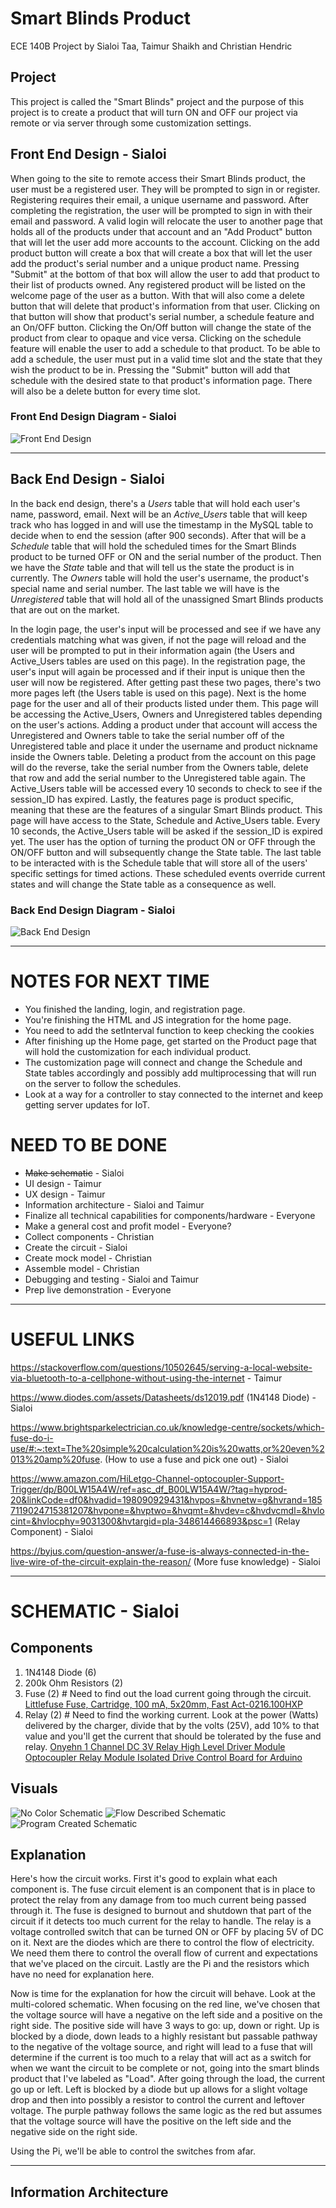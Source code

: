 # Smart Blinds Product
ECE 140B Project by Sialoi Taa, Taimur Shaikh and Christian Hendric

## Project
This project is called the "Smart Blinds" project and the purpose of this project is to create a product that will turn ON and OFF our project via remote or via server through some customization settings.

## Front End Design - Sialoi
When going to the site to remote access their Smart Blinds product, the user must be a registered user. They will be prompted to sign in or register. Registering requires their email, a unique username and password. After completing the registration, the user will be prompted to sign in with their email and password. A valid login will relocate the user to another page that holds all of the products under that account and an "Add Product" button that will let the user add more accounts to the account. Clicking on the add product button will create a box that will create a box that will let the user add the product's serial number and a unique product name. Pressing "Submit" at the bottom of that box will allow the user to add that product to their list of products owned. Any registered product will be listed on the welcome page of the user as a button. With that will also come a delete button that will delete that product's information from that user. Clicking on that button will show that product's serial number, a schedule feature and an On/OFF button. Clicking the On/Off button will change the state of the product from clear to opaque and vice versa. Clicking on the schedule feature will enable the user to add a schedule to that product. To be able to add a schedule, the user must put in a valid time slot and the state that they wish the product to be in. Pressing the "Submit" button will add that schedule with the desired state to that product's information page. There will also be a delete button for every time slot.
  
### Front End Design Diagram - Sialoi
![Front End Design](images/FED.jpg)
___
## Back End Design - Sialoi 
In the back end design, there's a *Users* table that will hold each user's name, password, email. Next will be an *Active_Users* table that will keep track who has logged in and will use the timestamp in the MySQL table to decide when to end the session (after 900 seconds). After that will be a *Schedule* table that will hold the scheduled times for the Smart Blinds product to be turned OFF or ON and the serial number of the product. Then we have the *State* table and that will tell us the state the product is in currently. The *Owners* table will hold the user's username, the product's special name and serial number. The last table we will have is the *Unregistered* table that will hold all of the unassigned Smart Blinds products that are out on the market.  
  
In the login page, the user's input will be processed and see if we have any credentials matching what was given, if not the page will reload and the user will be prompted to put in their information again (the Users and Active_Users tables are used on this page). In the registration page, the user's input will again be processed and if their input is unique then the user will now be registered. After getting past these two pages, there's two more pages left (the Users table is used on this page). Next is the home page for the user and all of their products listed under them. This page will be accessing the Active_Users, Owners and Unregistered tables depending on the user's actions. Adding a product under that account will access the Unregistered and Owners table to take the serial number off of the Unregistered table and place it under the username and product nickname inside the Owners table. Deleting a product from the account on this page will do the reverse, take the serial number from the Owners table, delete that row and add the serial number to the Unregistered table again. The Active_Users table will be accessed every 10 seconds to check to see if the session_ID has expired. Lastly, the features page is product specific, meaning that these are the features of a singular Smart Blinds product. This page will have access to the State, Schedule and Active_Users table. Every 10 seconds, the Active_Users table will be asked if the session_ID is expired yet. The user has the option of turning the product ON or OFF through the ON/OFF button and will subsequently change the State table. The last table to be interacted with is the Schedule table that will store all of the users' specific settings for timed actions. These scheduled events override current states and will change the State table as a consequence as well. 
  
### Back End Design Diagram - Sialoi
![Back End Design](images/BED.jpg)

___
# NOTES FOR NEXT TIME
* You finished the landing, login, and registration page.
* You're finishing the HTML and JS integration for the home page.
* You need to add the setInterval function to keep checking the cookies
* After finishing up the Home page, get started on the Product page that will hold the customization for each individual product.
* The customization page will connect and change the Schedule and State tables accordingly and possibly add multiprocessing that will run on the server to follow the schedules.
* Look at a way for a controller to stay connected to the internet and keep getting server updates for IoT.

# NEED TO BE DONE
* ~~Make schematic~~ - Sialoi
* UI design - Taimur
* UX design - Taimur
* Information architecture - Sialoi and Taimur
* Finalize all technical capabilities for components/hardware - Everyone
* Make a general cost and profit model - Everyone?
* Collect components - Christian
* Create the circuit - Sialoi
* Create mock model - Christian
* Assemble model - Christian
* Debugging and testing - Sialoi and Taimur 
* Prep live demonstration - Everyone
  
___
# USEFUL LINKS
https://stackoverflow.com/questions/10502645/serving-a-local-website-via-bluetooth-to-a-cellphone-without-using-the-internet - Taimur

https://www.diodes.com/assets/Datasheets/ds12019.pdf (1N4148 Diode) - Sialoi

https://www.brightsparkelectrician.co.uk/knowledge-centre/sockets/which-fuse-do-i-use/#:~:text=The%20simple%20calculation%20is%20watts,or%20even%2013%20amp%20fuse. (How to use a fuse and pick one out) - Sialoi

https://www.amazon.com/HiLetgo-Channel-optocoupler-Support-Trigger/dp/B00LW15A4W/ref=asc_df_B00LW15A4W/?tag=hyprod-20&linkCode=df0&hvadid=198090929431&hvpos=&hvnetw=g&hvrand=1857119024715381207&hvpone=&hvptwo=&hvqmt=&hvdev=c&hvdvcmdl=&hvlocint=&hvlocphy=9031300&hvtargid=pla-348614466893&psc=1 (Relay Component) - Sialoi

https://byjus.com/question-answer/a-fuse-is-always-connected-in-the-live-wire-of-the-circuit-explain-the-reason/ (More fuse knowledge) - Sialoi



___
# SCHEMATIC - Sialoi
## Components
1. 1N4148 Diode (6)
2. 200k Ohm Resistors (2)
3. Fuse (2) # Need to find out the load current going through the circuit. [Littlefuse Fuse, Cartridge, 100 mA, 5x20mm, Fast Act-0216.100HXP]()
4. Relay (2) # Need to find the working current. Look at the power (Watts) delivered by the charger, divide that by the volts (25V), add 10% to that value and you'll get the current that should be tolerated by the fuse and relay. [Onyehn 1 Channel DC 3V Relay High Level Driver Module Optocoupler Relay Module Isolated Drive Control Board for Arduino]()
  
## Visuals
![No Color Schematic](images/Schematic.jpg)
![Flow Described Schematic](images/Color_Guided_Schematic.jpg)
![Program Created Schematic](images/Prototype_Circuit.png)

## Explanation
Here's how the circuit works. First it's good to explain what each component is. The fuse circuit element is an component that is in place to protect the relay from any damage from too much current being passed through it. The fuse is designed to burnout and shutdown that part of the circuit if it detects too much current for the relay to handle. The relay is a voltage controlled switch that can be turned ON or OFF by placing 5V of DC on it. Next are the diodes which are there to control the flow of electricity. We need them there to control the overall flow of current and expectations that we've placed on the circuit. Lastly are the Pi and the resistors which have no need for explanation here.  

Now is time for the explanation for how the circuit will behave. Look at the multi-colored schematic. When focusing on the red line, we've chosen that the voltage source will have a negative on the left side and a positive on the right side. The positive side will have 3 ways to go: up, down or right. Up is blocked by a diode, down leads to a highly resistant but passable pathway to the negative of the voltage source, and right will lead to a fuse that will determine if the current is too much to a relay that will act as a switch for when we want the circuit to be complete or not, going into the smart blinds product that I've labeled as "Load". After going through the load, the current go up or left. Left is blocked by a diode but up allows for a slight voltage drop and then into possibly a resistor to control the current and leftover voltage. The purple pathway follows the same logic as the red but assumes that the voltage source will have the positive on the left side and the negative side on the right side.  

Using the Pi, we'll be able to control the switches from afar.
___
## Information Architecture
